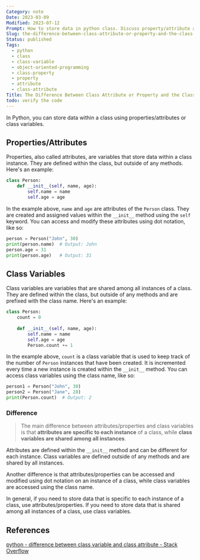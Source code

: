 ```yaml
---
Category: note
Date: 2023-03-09
Modified: 2023-07-12
Prompt: How to store data in python class. Discuss property/attribute and class variable. Explain the difference
Slug: the-difference-between-class-attribute-or-property-and-the-class-variable
Status: published
Tags:
  - python
  - class
  - class-variable
  - object-oriented-programming
  - class-property
  - property
  - attribute
  - class-attribute
Title: The Difference Between Class Attribute or Property and the Class Variable
todo: verify the code
---
```


In Python, you can store data within a class using properties/attributes or class variables.

## Properties/Attributes

Properties, also called attributes, are variables that store data within a class instance. They are defined within the class, but outside of any methods. Here's an example:

```python
class Person:
    def __init__(self, name, age):
        self.name = name
        self.age = age
```

In the example above, `name` and `age` are attributes of the `Person` class. They are created and assigned values within the `__init__` method using the `self` keyword. You can access and modify these attributes using dot notation, like so:

```python
person = Person("John", 30)
print(person.name)  # Output: John
person.age = 31
print(person.age)   # Output: 31
```

## Class Variables

Class variables are variables that are shared among all instances of a class. They are defined within the class, but outside of any methods and are prefixed with the class name. Here's an example:

```python
class Person:
    count = 0
    
    def __init__(self, name, age):
        self.name = name
        self.age = age
        Person.count += 1

```

In the example above, `count` is a class variable that is used to keep track of the number of `Person` instances that have been created. It is incremented every time a new instance is created within the `__init__` method. You can access class variables using the class name, like so:

```python
person1 = Person("John", 30)
person2 = Person("Jane", 28)
print(Person.count)  # Output: 2

```

### Difference
>
> The main difference between attributes/properties and class variables is that **attributes are specific to each instance** of a class, while **class variables are shared among all instances**.

Attributes are defined within the `__init__` method and can be different for each instance. Class variables are defined outside of any methods and are shared by all instances.

Another difference is that attributes/properties can be accessed and modified using dot notation on an instance of a class, while class variables are accessed using the class name.

In general, if you need to store data that is specific to each instance of a class, use attributes/properties. If you need to store data that is shared among all instances of a class, use class variables.

## References

[python - difference between class variable and class attribute - Stack Overflow](https://stackoverflow.com/questions/22822710/difference-between-class-variable-and-class-attribute)
